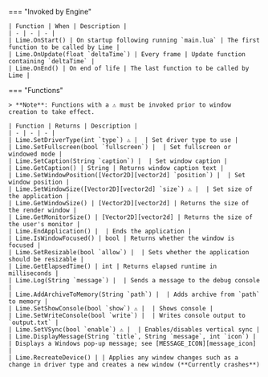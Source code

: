 === "Invoked by Engine"

    | Function | When | Description |
    | - | - | - |
    | Lime.OnStart() | On startup following running `main.lua` | The first function to be called by Lime |
    | Lime.OnUpdate(float `deltaTime`) | Every frame | Update function containing `deltaTime` |
    | Lime.OnEnd() | On end of life | The last function to be called by Lime |

=== "Functions"

    > **Note**: Functions with a ⚠️ must be invoked prior to window creation to take effect.

    | Function | Returns | Description |
    | - | - | - |
    | Lime.SetDriverType(int `type`) ⚠️ |  | Set driver type to use |
    | Lime.SetFullscreen(bool `fullscreen`) |  | Set fullscreen or windowed mode |
    | Lime.SetCaption(String `caption`) |  | Set window caption |
    | Lime.GetCaption() | String | Returns window caption text |
    | Lime.SetWindowPosition([Vector2D][vector2d] `position`) |  | Set window position |
    | Lime.SetWindowSize([Vector2D][vector2d] `size`) ⚠️ |  | Set size of the application |
    | Lime.GetWindowSize() | [Vector2D][vector2d] | Returns the size of the render window |
    | Lime.GetMonitorSize() | [Vector2D][vector2d] | Returns the size of the user's monitor |
    | Lime.EndApplication() |  | Ends the application |
    | Lime.IsWindowFocused() | bool | Returns whether the window is focused |
    | Lime.SetResizable(bool `allow`) |  | Sets whether the application should be resizable |
    | Lime.GetElapsedTime() | int | Returns elapsed runtime in milliseconds |
    | Lime.Log(String `message`) |  | Sends a message to the debug console |
    | Lime.AddArchiveToMemory(String `path`) |  | Adds archive from `path` to memory |
    | Lime.SetShowConsole(bool `show`) ⚠️ |  | Shows console |
    | Lime.SetWriteConsole(bool `write`) |  | Writes console output to `output.txt` |
    | Lime.SetVSync(bool `enable`) ⚠️ |  | Enables/disables vertical sync |
    | Lime.DisplayMessage(String `title`, String `message`, int `icon`) |  | Displays a Windows pop-up message; see [MESSAGE_ICON][message_icon] |
    | Lime.RecreateDevice() | | Applies any window changes such as a change in driver type and creates a new window (**Currently crashes**)

[message_icon]: https://darttheg.github.io/LimeAPI/api/structs.html#message_icon

[vector2d]: https://darttheg.github.io/LimeAPI/api/classes/vector2d.html
